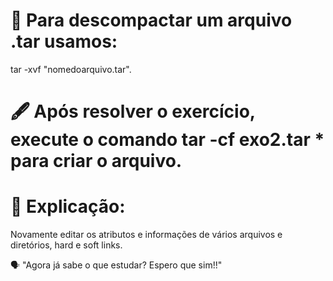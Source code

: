 # 🔰 Para descompactar um arquivo .tar usamos:

tar -xvf "nomedoarquivo.tar".

# 🖋️ Após resolver o exercício, execute o comando tar -cf exo2.tar * para criar o arquivo.

# 📝 Explicação: 

Novamente editar os atributos e informações de vários arquivos e diretórios,
hard e soft links.

🗣️ "Agora já sabe o que estudar? Espero que sim!!" 
